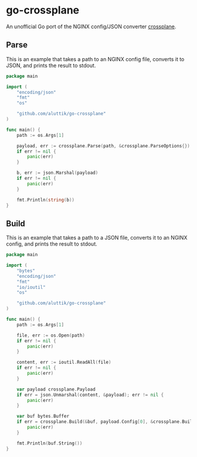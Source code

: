 # go-crossplane
An unofficial Go port of the NGINX config/JSON converter [crossplane](https://github.com/nginxinc/crossplane).

## Parse
This is an example that takes a path to an NGINX config file, converts it to JSON, and prints the result to stdout.
```go
package main

import (
	"encoding/json"
	"fmt"
	"os"

	"github.com/aluttik/go-crossplane"
)

func main() {
	path := os.Args[1]

	payload, err := crossplane.Parse(path, &crossplane.ParseOptions{})
	if err != nil {
		panic(err)
	}

	b, err := json.Marshal(payload)
	if err != nil {
		panic(err)
	}

	fmt.Println(string(b))
}
```

## Build
This is an example that takes a path to a JSON file, converts it to an NGINX config, and prints the result to stdout.
```go
package main

import (
	"bytes"
	"encoding/json"
	"fmt"
	"io/ioutil"
	"os"

	"github.com/aluttik/go-crossplane"
)

func main() {
	path := os.Args[1]

	file, err := os.Open(path)
	if err != nil {
		panic(err)
	}

	content, err := ioutil.ReadAll(file)
	if err != nil {
		panic(err)
	}

	var payload crossplane.Payload
	if err = json.Unmarshal(content, &payload); err != nil {
		panic(err)
	}

	var buf bytes.Buffer
	if err = crossplane.Build(&buf, payload.Config[0], &crossplane.BuildOptions{}); err != nil {
		panic(err)
	}

	fmt.Println(buf.String())
}
```
